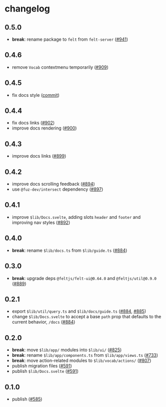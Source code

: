 # changelog

## 0.5.0

- **break**: rename package to `felt` from `felt-server`
  ([#941](https://github.com/feltjs/felt/pull/941))

## 0.4.6

- remove `Vocab` contextmenu temporarily
  ([#909](https://github.com/feltjs/felt/pull/909))

## 0.4.5

- fix docs style
  ([commit](https://github.com/feltjs/felt/commit/05abe4bf4e30bfbba20a2398db1ec332ae477106))

## 0.4.4

- fix docs links
  ([#902](https://github.com/feltjs/felt/pull/902))
- improve docs rendering
  ([#900](https://github.com/feltjs/felt/pull/900))

## 0.4.3

- improve docs links
  ([#899](https://github.com/feltjs/felt/pull/899))

## 0.4.2

- improve docs scrolling feedback
  ([#894](https://github.com/feltjs/felt/pull/894))
- use `@fuz-dev/intersect` dependency
  ([#897](https://github.com/feltjs/felt/pull/897))

## 0.4.1

- improve `$lib/Docs.svelte`, adding slots `header` and `footer` and improving nav styles
  ([#892](https://github.com/feltjs/felt/pull/892))

## 0.4.0

- **break**: rename `$lib/docs.ts` from `$lib/guide.ts`
  ([#884](https://github.com/feltjs/felt/pull/884))

## 0.3.0

- **break**: upgrade deps `@feltjs/felt-ui@0.64.0` and `@feltjs/util@0.9.0`
  ([#889](https://github.com/feltjs/felt/pull/889))

## 0.2.1

- export `$lib/util/query.ts` and `$lib/docs/guide.ts`
  ([#884](https://github.com/feltjs/felt/pull/884),
  [#885](https://github.com/feltjs/felt/pull/885))
- change `$lib/Docs.svelte` to accept a base `path` prop
  that defaults to the current behavior, `/docs`
  ([#884](https://github.com/feltjs/felt/pull/884))

## 0.2.0

- **break**: move `$lib/app/` modules into `$lib/ui/`
  ([#825](https://github.com/feltjs/felt/pull/825))
- **break**: rename `$lib/app/components.ts` from `$lib/app/views.ts`
  ([#733](https://github.com/feltjs/felt/pull/733))
- **break**: move action-related modules to `$lib/vocab/actions/`
  ([#807](https://github.com/feltjs/felt/pull/807))
- publish migration files
  ([#591](https://github.com/feltjs/felt/pull/591))
- publish `$lib/Docs.svelte`
  ([#591](https://github.com/feltjs/felt/pull/591))

## 0.1.0

- publish
  ([#585](https://github.com/feltjs/felt/pull/585))
